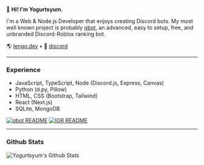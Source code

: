 👋 **Hi! I'm Yogurtsyum.**

I'm a Web & Node.js Developer that enjoys creating Discord bots. My most well known project is probably [qbot](https://github.com/yogurtsyum/qbot), an advanced, easy to setup, free, and unbranded Discord-Roblox ranking bot.

🌎 [lengo.dev](https://lengo.dev) • 💬 [discord](https://lengo.dev/discord)

---

### Experience

- JavaScript, TypeScript, Node (Discord.js, Express, Canvas)
- Python (d.py, Pillow)
- HTML, CSS (Bootstrap, Tailwind)
- React (Next.js)
- SQLite, MongoDB

[![qbot README](https://github-readme-stats.vercel.app/api/pin/?username=yogurtsyum&repo=qbot)](https://github.com/yogurtsyum/qbot) [![IGR README](https://github-readme-stats.vercel.app/api/pin/?username=yogurtsyum&repo=in-game-ranking)](https://github.com/yogurtsyum/in-game-ranking)

---

### Github Stats

![Yogurtsyum's Github Stats](https://github-readme-stats.vercel.app/api?username=yogurtsyum&show_icons=true&theme=dark)
